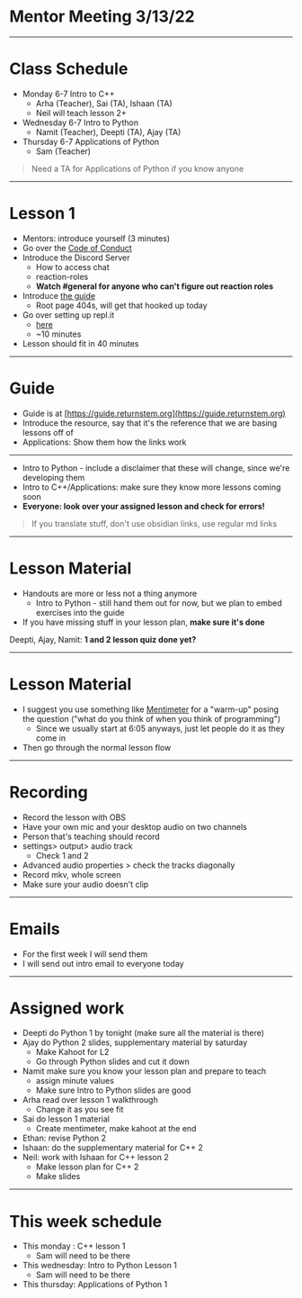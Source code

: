 # Mentor Meeting 3/13/22
---
# Class Schedule

- Monday 6-7 Intro to C++
	- Arha (Teacher), Sai (TA), Ishaan (TA)
	- Neil will teach lesson 2+
- Wednesday 6-7 Intro to Python
	- Namit (Teacher), Deepti (TA), Ajay (TA)
- Thursday 6-7 Applications of Python
	- Sam (Teacher)

> Need a TA for Applications of Python if you know anyone
---
# Lesson 1
- Mentors: introduce yourself (3 minutes)
- Go over the [Code of Conduct](https://docs.google.com/document/d/1dQnUH1VF5qltMYtpeOSYUQ0k-Zqpb8Xxf-cU-LVTYmg/edit?usp=sharing)
- Introduce the Discord Server 
	- How to access chat
	- reaction-roles
	- **Watch #general for anyone who can't figure out reaction roles**
- Introduce [the guide](https://guide.returnstem.org)
	- Root page 404s, will get that hooked up today
- Go over setting up repl.it
	- [here](https://docs.google.com/presentation/d/1JxZ3z1xXuPLZ10TZ9kvMtrpwM8X7m59KiChZ96Xa6O4/edit#slide=id.ge23c1110c2_0_28)
	- ~10 minutes
- Lesson should fit in 40 minutes
---
# Guide
- Guide is at [https://guide.returnstem.org](https://guide.returnstem.org)
- Introduce the resource, say that it's the reference that we are basing lessons off of
- Applications: Show them how the links work

---

- Intro to Python - include a disclaimer that these will change, since we're developing them
- Intro to C++/Applications: make sure they know more lessons coming soon
- **Everyone: look over your assigned lesson and check for errors!**
> If you translate stuff, don't use obsidian links, use regular md links
---
# Lesson Material
- Handouts are more or less not a thing anymore
	- Intro to Python - still hand them out for now, but we plan to embed exercises into the guide
- If you have missing stuff in your lesson plan, **make sure it's done**

Deepti, Ajay, Namit:
**1 and 2 lesson quiz done yet?**

---
# Lesson Material

- I suggest you use something like [Mentimeter](https://www.mentimeter.com/) for a "warm-up" posing the question ("what do you think of when you think of programming")
	- Since we usually start at 6:05 anyways, just let people do it as they come in
- Then go through the normal lesson flow

---
# Recording
- Record the lesson with OBS
- Have your own mic and your desktop audio on two channels
- Person that's teaching should record
- settings> output> audio track
	- Check 1 and 2
- Advanced audio properties > check the tracks diagonally
- Record mkv, whole screen
- Make sure your audio doesn't clip
---
# Emails
- For the first week I will send them
- I will send out intro email to everyone today

---
# Assigned work
- Deepti do Python 1 by tonight (make sure all the material is there)
- Ajay do Python 2 slides, supplementary material by saturday
	- Make Kahoot for L2
	- Go through Python slides and cut it down
- Namit make sure you know your lesson plan and prepare to teach
	- assign minute values
	- Make sure Intro to Python slides are good
- Arha read over lesson 1 walkthrough
	- Change it as you see fit
- Sai do lesson 1 material
	- Create mentimeter, make kahoot at the end
- Ethan: revise Python 2
- Ishaan: do the supplementary material for C++ 2
- Neil: work with Ishaan for C++ lesson 2
	- Make lesson plan for C++ 2
	- Make slides

---
# This week schedule
- This monday : C++ lesson 1
	- Sam will need to be there
- This wednesday: Intro to Python Lesson 1
	- Sam will need to be there
- This thursday: Applications of Python 1
